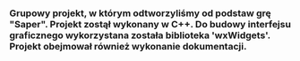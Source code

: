 ### Grupowy projekt, w którym odtworzyliśmy od podstaw grę "Saper". Projekt zostął wykonany w C++. Do budowy interfejsu graficznego wykorzystana została biblioteka 'wxWidgets'. Projekt obejmował również wykonanie dokumentacji.

